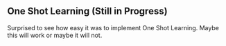 ## One Shot Learning (Still in Progress)

Surprised to see how easy it was to implement One Shot Learning. Maybe this will work or maybe it will not. 